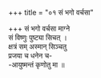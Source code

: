 +++
title = "०१ सं भगो वर्चसा"

+++
सं भगो वर्चसा माग्ने  
सं विष्णुः पुष्ट्या सिचत् ।  
क्षत्रं सम् अस्मान् सिञ्चतु  
प्रजया च धनेन च-  
-आयुष्मन्तं कृणोतु मा ॥
